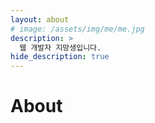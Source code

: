 ```yaml
---
layout: about
# image: /assets/img/me/me.jpg
description: >
  웹 개발자 지망생입니다.
hide_description: true
---
```


# About

<!--author-->
